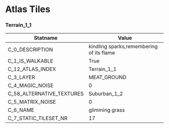 

# Atlas Tiles





### Terrain_1_1
| Statname | Value | 
|  --  |  --  | 
| C_0_DESCRIPTION | kindling sparks,remembering of its flame | 
| C_1_IS_WALKABLE | True | 
| C_12_ATLAS_INDEX | Terrain_1_1 | 
| C_3_LAYER | MEAT_GROUND | 
| C_4_MAGIC_NOISE | 0 | 
| C_58_ALTERNATIVE_TEXTURES | Suburban_1_2 | 
| C_5_MATRIX_NOISE | 0 | 
| C_6_NAME | glimming grass | 
| C_7_STATIC_TILESET_NR | 17 | 


